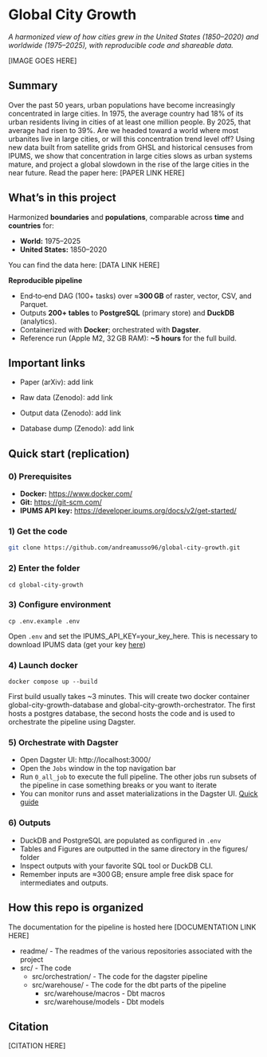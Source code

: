 # Global City Growth

_A harmonized view of how cities grew in the United States (1850–2020) and worldwide (1975–2025), with reproducible code and shareable data._

[IMAGE GOES HERE]

## Summary

Over the past 50 years, urban populations have become increasingly concentrated in large cities. In 1975, the average country had 18\% of its urban residents living in cities of at least one million people. By 2025, that average had risen to 39\%. Are we headed toward a world where most urbanites live in large cities, or will this concentration trend level off? Using new data built from satellite grids from GHSL and historical censuses from IPUMS, we show that concentration in large cities slows as urban systems mature, and project a global slowdown in the rise of the large cities in the near future. Read the paper here: [PAPER LINK HERE]

## What’s in this project

Harmonized **boundaries** and **populations**, comparable across **time** and **countries** for:
  - **World:** 1975–2025  
  - **United States:** 1850–2020  

You can find the data here: [DATA LINK HERE]

**Reproducible pipeline**
  - End‑to‑end DAG (100+ tasks) over ≈**300 GB** of raster, vector, CSV, and Parquet.
  - Outputs **200+ tables** to **PostgreSQL** (primary store) and **DuckDB** (analytics).
  - Containerized with **Docker**; orchestrated with **Dagster**.
  - Reference run (Apple M2, 32 GB RAM): **~5 hours** for the full build.

## Important links

- Paper (arXiv): add link

- Raw data (Zenodo): add link

- Output data (Zenodo): add link

- Database dump (Zenodo): add link

## Quick start (replication)

### 0) Prerequisites
- **Docker:** https://www.docker.com/  
- **Git:** https://git-scm.com/  
- **IPUMS API key:** https://developer.ipums.org/docs/v2/get-started/

### 1) Get the code
```bash
git clone https://github.com/andreamusso96/global-city-growth.git
```
### 2) Enter the folder
```
cd global-city-growth
```

### 3) Configure environment
```
cp .env.example .env
```
Open `.env` and set the IPUMS_API_KEY=your_key_here. This is necessary to download IPUMS data (get your key [here](https://developer.ipums.org/docs/v2/get-started/))


### 4) Launch docker
```
docker compose up --build
```
First build usually takes ~3 minutes. 
This will create two docker container global-city-growth-database and global-city-growth-orchestrator. 
The first hosts a postgres database, the second hosts the code and is used to orchestrate the pipeline using Dagster. 

### 5) Orchestrate with Dagster

- Open Dagster UI: http://localhost:3000/
- Open the `Jobs` window in the top navigation bar 
- Run `0_all_job` to execute the full pipeline. The other jobs run subsets of the pipeline in case something breaks or you want to iterate
- You can monitor runs and asset materializations in the Dagster UI. [Quick guide](https://docs.dagster.io/guides/operate/webserver)

### 6) Outputs

- DuckDB and PostgreSQL are populated as configured in `.env`
- Tables and Figures are outputted in the same directory in the figures/ folder
- Inspect outputs with your favorite SQL tool or DuckDB CLI.
- Remember inputs are ≈300 GB; ensure ample free disk space for intermediates and outputs.

## How this repo is organized

The documentation for the pipeline is hosted here [DOCUMENTATION LINK HERE]

- readme/ - The readmes of the various repositories associated with the project
- src/ - The code
    - src/orchestration/ - The code for the dagster pipeline
    - src/warehouse/ - The code for the dbt parts of the pipeline
        - src/warehouse/macros - Dbt macros
        - src/warehouse/models - Dbt models

## Citation
[CITATION HERE]